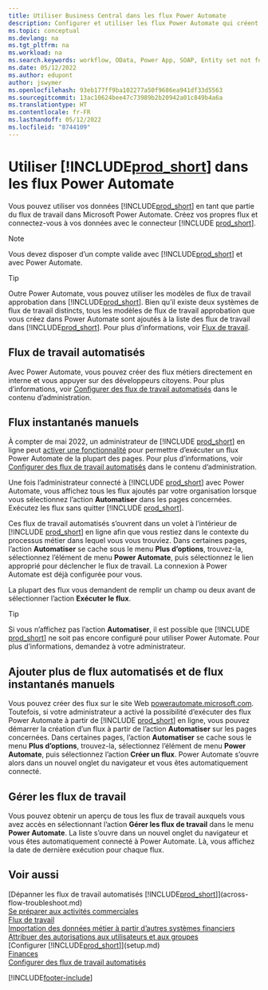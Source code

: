 ```yaml
---
title: Utiliser Business Central dans les flux Power Automate
description: Configurer et utiliser les flux Power Automate qui créent ou modifient les données Business Central.
ms.topic: conceptual
ms.devlang: na
ms.tgt_pltfrm: na
ms.workload: na
ms.search.keywords: workflow, OData, Power App, SOAP, Entity set not found, workflowWebhookSubscriptions
ms.date: 05/12/2022
ms.author: edupont
author: jswymer
ms.openlocfilehash: 93eb177ff9ba102277a50f9686ea941df33d5563
ms.sourcegitcommit: 13ac10624bee47c73989b2b20942a01c849b4a6a
ms.translationtype: HT
ms.contentlocale: fr-FR
ms.lasthandoff: 05/12/2022
ms.locfileid: "8744109"
---
```

# <a name="use-prod_short-in-power-automate-flows"></a>Utiliser [!INCLUDE[prod_short](includes/prod_short.md)] dans les flux Power Automate

Vous pouvez utiliser vos données [!INCLUDE[prod_short](includes/prod_short.md)] en tant que partie du flux de travail dans Microsoft Power Automate. Créez vos propres flux et connectez-vous à vos données avec le connecteur [!INCLUDE [prod_short](includes/prod_short.md)].  

> [!NOTE]  
> Vous devez disposer d’un compte valide avec [!INCLUDE[prod_short](includes/prod_short.md)] et avec Power Automate.  

> [!TIP]
> Outre Power Automate, vous pouvez utiliser les modèles de flux de travail approbation dans [!INCLUDE[prod_short](includes/prod_short.md)]. Bien qu’il existe deux systèmes de flux de travail distincts, tous les modèles de flux de travail approbation que vous créez dans Power Automate sont ajoutés à la liste des flux de travail dans [!INCLUDE[prod_short](includes/prod_short.md)]. Pour plus d’informations, voir [Flux de travail](across-workflow.md).  

## <a name="automated-workflows"></a>Flux de travail automatisés

Avec Power Automate, vous pouvez créer des flux métiers directement en interne et vous appuyer sur des développeurs citoyens. Pour plus d’informations, voir [Configurer des flux de travail automatisés](/dynamics365/business-central/dev-itpro/powerplatform/automate-workflows) dans le contenu d’administration.  

## <a name="manual-instant-flows"></a>Flux instantanés manuels

À compter de mai 2022, un administrateur de [!INCLUDE [prod_short](includes/prod_short.md)] en ligne peut [activer une fonctionnalité](admin-feature-management.md) pour permettre d’exécuter un flux Power Automate de la plupart des pages. Pour plus d’informations, voir [Configurer des flux de travail automatisés](/dynamics365/business-central/dev-itpro/powerplatform/automate-workflows) dans le contenu d’administration.  

Une fois l’administrateur connecté à [!INCLUDE [prod_short](includes/prod_short.md)] avec Power Automate, vous affichez tous les flux ajoutés par votre organisation lorsque vous sélectionnez l’action **Automatiser** dans les pages concernées. Exécutez les flux sans quitter [!INCLUDE [prod_short](includes/prod_short.md)].  

Ces flux de travail automatisés s’ouvrent dans un volet à l’intérieur de [!INCLUDE [prod_short](includes/prod_short.md)] en ligne afin que vous restiez dans le contexte du processus métier dans lequel vous vous trouviez. Dans certaines pages, l’action **Automatiser** se cache sous le menu **Plus d’options**, trouvez-la, sélectionnez l’élément de menu **Power Automate**, puis sélectionnez le lien approprié pour déclencher le flux de travail. La connexion à Power Automate est déjà configurée pour vous.  

La plupart des flux vous demandent de remplir un champ ou deux avant de sélectionner l’action **Exécuter le flux**.  

> [!TIP]
> Si vous n’affichez pas l’action **Automatiser**, il est possible que [!INCLUDE [prod_short](includes/prod_short.md)] ne soit pas encore configuré pour utiliser Power Automate. Pour plus d’informations, demandez à votre administrateur.

## <a name="add-more-automated-flows-and-manual-instant-flows"></a>Ajouter plus de flux automatisés et de flux instantanés manuels

Vous pouvez créer des flux sur le site Web [powerautomate.microsoft.com](https://powerautomate.microsoft.com). Toutefois, si votre administrateur a activé la possibilité d’exécuter des flux Power Automate à partir de [!INCLUDE [prod_short](includes/prod_short.md)] en ligne, vous pouvez démarrer la création d’un flux à partir de l’action **Automatiser** sur les pages concernées. Dans certaines pages, l’action **Automatiser** se cache sous le menu **Plus d’options**, trouvez-la, sélectionnez l’élément de menu **Power Automate**, puis sélectionnez l’action **Créer un flux**. Power Automate s’ouvre alors dans un nouvel onglet du navigateur et vous êtes automatiquement connecté.

## <a name="manage-workflows"></a>Gérer les flux de travail

Vous pouvez obtenir un aperçu de tous les flux de travail auxquels vous avez accès en sélectionnant l’action **Gérer les flux de travail** dans le menu **Power Automate**. La liste s’ouvre dans un nouvel onglet du navigateur et vous êtes automatiquement connecté à Power Automate. Là, vous affichez la date de dernière exécution pour chaque flux.  

## <a name="see-also"></a>Voir aussi

[Dépanner les flux de travail automatisés [!INCLUDE[prod_short](includes/prod_short.md)]](across-flow-troubleshoot.md)  
[Se préparer aux activités commerciales](ui-get-ready-business.md)  
[Flux de travail](across-workflow.md)  
[Importation des données métier à partir d’autres systèmes financiers](across-import-data-configuration-packages.md)  
[Attribuer des autorisations aux utilisateurs et aux groupes](ui-define-granular-permissions.md)  
[Configurer [!INCLUDE[prod_short](includes/prod_short.md)]](setup.md)  
[Finances](finance.md)  
[Configurer des flux de travail automatisés](/dynamics365/business-central/dev-itpro/powerplatform/automate-workflows)  

[!INCLUDE[footer-include](includes/footer-banner.md)]